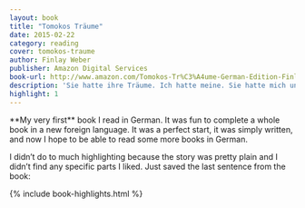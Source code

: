 ```yaml
---
layout: book
title: "Tomokos Träume"
date: 2015-02-22
category: reading
cover: tomokos-traume
author: Finlay Weber
publisher: Amazon Digital Services
book-url: http://www.amazon.com/Tomokos-Tr%C3%A4ume-German-Edition-Finlay-ebook/dp/B009O0NS56
description: 'Sie hatte ihre Träume. Ich hatte meine. Sie hatte mich und ich hatte sie. Und das war alles, was zählte.'
highlight: 1
---
```


<p class="intro" markdown="1">**My very first** book I read in German. It was fun to complete a whole book in a new foreign language. It was a perfect start, it was simply written, and now I hope to be able to read some more books in German.</p>

I didn’t do to much highlighting because the story was pretty plain and I didn’t find any specific parts I liked. Just saved the last sentence from the book:

{% include book-highlights.html %}
